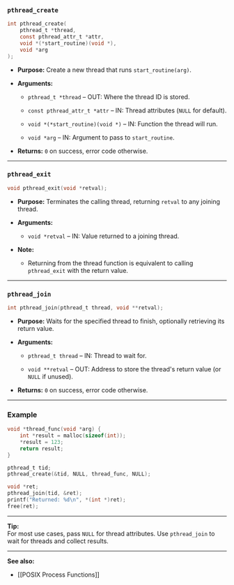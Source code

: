 ### `pthread_create`

```c
int pthread_create(
    pthread_t *thread,
    const pthread_attr_t *attr,
    void *(*start_routine)(void *),
    void *arg
);
```

- **Purpose:** Create a new thread that runs `start_routine(arg)`.
    
- **Arguments:**
    
    - `pthread_t *thread` – OUT: Where the thread ID is stored.
        
    - `const pthread_attr_t *attr` – IN: Thread attributes (`NULL` for default).
        
    - `void *(*start_routine)(void *)` – IN: Function the thread will run.
        
    - `void *arg` – IN: Argument to pass to `start_routine`.
        
- **Returns:** `0` on success, error code otherwise.
    

---

### `pthread_exit`

```c
void pthread_exit(void *retval);
```

- **Purpose:** Terminates the calling thread, returning `retval` to any joining thread.
    
- **Arguments:**
    
    - `void *retval` – IN: Value returned to a joining thread.
        
- **Note:**
    
    - Returning from the thread function is equivalent to calling `pthread_exit` with the return value.
        

---

### `pthread_join`

```c
int pthread_join(pthread_t thread, void **retval);
```

- **Purpose:** Waits for the specified thread to finish, optionally retrieving its return value.
    
- **Arguments:**
    
    - `pthread_t thread` – IN: Thread to wait for.
        
    - `void **retval` – OUT: Address to store the thread's return value (or `NULL` if unused).
        
- **Returns:** `0` on success, error code otherwise.
    

---

### Example

```c
void *thread_func(void *arg) {
    int *result = malloc(sizeof(int));
    *result = 123;
    return result;
}

pthread_t tid;
pthread_create(&tid, NULL, thread_func, NULL);

void *ret;
pthread_join(tid, &ret);
printf("Returned: %d\n", *(int *)ret);
free(ret);
```

---

**Tip:**  
For most use cases, pass `NULL` for thread attributes. Use `pthread_join` to wait for threads and collect results.

---

**See also:**
- [[POSIX Process Functions]]